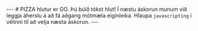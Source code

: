 --- # PIZZA hlutur er GO. Þú búið tókst hlut! Í næstu áskorun munum við leggja áherslu á að fá aðgang mótmæla eiginleika. Hlaupa `javascripting` í vélinni til að velja næsta áskorun. ---
